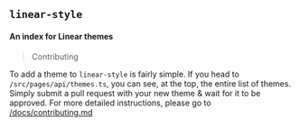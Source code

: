 ## `linear-style`

#### An index for Linear themes

> Contributing

To add a theme to `linear-style` is fairly simple. If you head to `/src/pages/api/themes.ts`, you can see, at the top, the entire list of themes. Simply submit a pull request with your new theme & wait for it to be approved. For more detailed instructions, please go to [/docs/contributing.md](docs/contributing.md)
